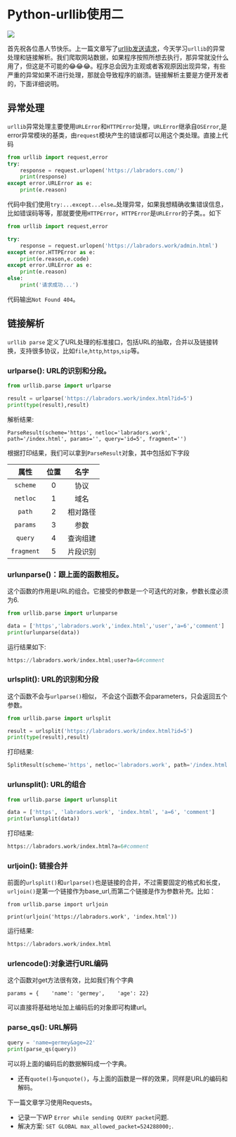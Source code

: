 # Python-urllib使用二

![](https://ws1.sinaimg.cn/large/c0bee4a0gy1fpxgsgfc0qj20u60fwdgn.jpg)

首先祝各位愚人节快乐。上一篇文章写了[urllib发送请求](http://mp.weixin.qq.com/s/bQ_F2sf482WJu01v8LdjXg)，今天学习`urllib`的异常处理和链接解析。我们爬取网站数据，如果程序按照所想去执行，那异常就没什么用了，但这是不可能的😂😂😂。程序总会因为主观或者客观原因出现异常，有些严重的异常如果不进行处理，那就会导致程序的崩溃。链接解析主要是方便开发者的，下面详细说明。

<!--more-->

## 异常处理

`urllib`异常处理主要使用`URLError`和`HTTPError`处理，`URLError`继承自`OSError`,是error异常模块的基类，由`request`模块产生的错误都可以用这个类处理。直接上代码

```python
from urllib import request,error
try:
    response = request.urlopen('https://labradors.com/')
    print(response)
except error.URLError as e:
    print(e.reason)
```

代码中我们使用`try:...except...else…`处理异常，如果我想精确收集错误信息，比如错误码等等，那就要使用`HTTPError`，`HTTPError`是`URLError`的子类。。如下

```python
from urllib import request,error

try:
    response = request.urlopen('https://labradors.work/admin.html')
except error.HTTPError as e:
    print(e.reason,e.code)
except error.URLError as e:
    print(e.reason)
else:
    print('请求成功...')
```

代码输出`Not Found 404`。

## 链接解析

`urllib parse` 定义了URL处理的标准接口，包括URL的抽取，合并以及链接转换，支持很多协议，比如`file`,`http`,`https`,`sip`等。

### urlparse(): URL的识别和分段。

```python
from urllib.parse import urlparse

result = urlparse('https://labradors.work/index.html?id=5')
print(type(result),result)
```

解析结果:

```shell
ParseResult(scheme='https', netloc='labradors.work', path='/index.html', params='', query='id=5', fragment='')
```

 根据打印结果，我们可以拿到`ParseResult`对象，其中包括如下字段

|    属性    | 位置 |   名字   |
| :--------: | :--: | :------: |
|  `scheme`  |  0   |   协议   |
|  `netloc`  |  1   |   域名   |
|   `path`   |  2   | 相对路径 |
|  `params`  |  3   |   参数   |
|  `query`   |  4   | 查询组建 |
| `fragment` |  5   | 片段识别 |

### urlunparse()：跟上面的函数相反。

这个函数的作用是URL的组合。它接受的参数是一个可迭代的对象，参数长度必须为6.

```python
from urllib.parse import urlunparse

data = ['https','labradors.work','index.html','user','a=6','comment']
print(urlunparse(data))
```

运行结果如下:

```python
https://labradors.work/index.html;user?a=6#comment
```

### urlsplit(): URL的识别和分段

这个函数不会与`urlparse()`相似， 不会这个函数不会parameters，只会返回五个参数。

```python
from urllib.parse import urlsplit

result = urlsplit('https://labradors.work/index.html?id=5')
print(type(result),result)
```

打印结果:

```python
SplitResult(scheme='https', netloc='labradors.work', path='/index.html', query='id=5', fragment='')
```

### urlunsplit(): URL的组合

```python
from urllib.parse import urlunsplit

data = ['https', 'labradors.work', 'index.html', 'a=6', 'comment']
print(urlunsplit(data))
```

打印结果:

```python
https://labradors.work/index.html?a=6#comment
```

### urljoin(): 链接合并

前面的`urlsplit()`和`urlparse()`也是链接的合并，不过需要固定的格式和长度，`urljoin()`是第一个链接作为base_url,而第二个链接是作为参数补充。比如：

```
from urllib.parse import urljoin

print(urljoin('https://labradors.work', 'index.html'))
```

运行结果:

```python
https://labradors.work/index.html
```

### urlencode():对象进行URL编码

这个函数对get方法很有效，比如我们有个字典

`params = {    'name': 'germey',    'age': 22}`

可以直接将基础地址加上编码后的对象即可构建url。

### parse_qs(): URL解码

```python
query = 'name=germey&age=22'
print(parse_qs(query))
```

可以将上面的编码后的数据解码成一个字典。

- 还有`quote()`与`unquote()`，与上面的函数是一样的效果，同样是URL的编码和解码。

下一篇文章学习使用Requests。

- 记录一下WP `Error while sending QUERY packet`问题.
- 解决方案: `SET GLOBAL max_allowed_packet=524288000;`.